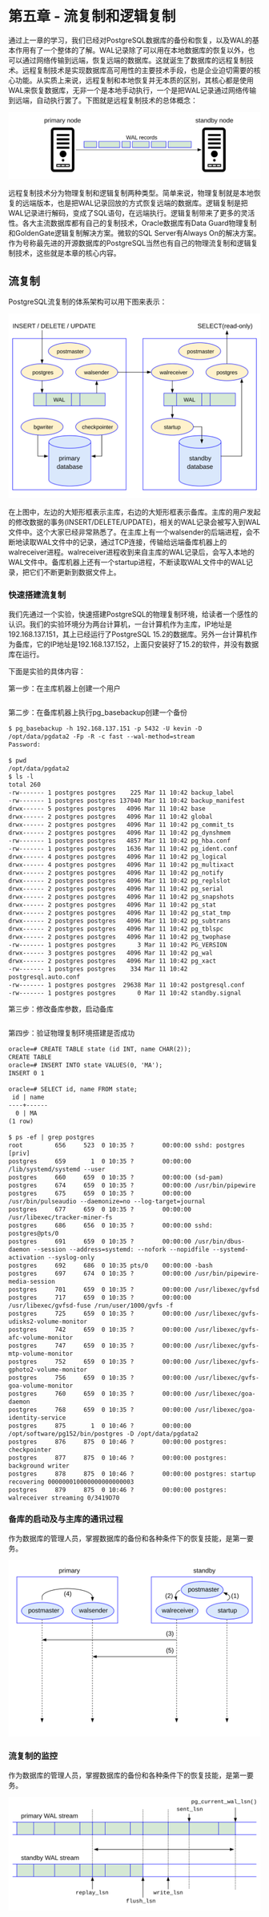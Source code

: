 # 第五章 - 流复制和逻辑复制

通过上一章的学习，我们已经对PostgreSQL数据库的备份和恢复，以及WAL的基本作用有了一个整体的了解。WAL记录除了可以用在本地数据库的恢复以外，也可以通过网络传输到远端，恢复远端的数据库。这就诞生了数据库的远程复制技术。远程复制技术是实现数据库高可用性的主要技术手段，也是企业迫切需要的核心功能。从实质上来说，远程复制和本地恢复并无本质的区别，其核心都是使用WAL来恢复数据库，无非一个是本地手动执行，一个是把WAL记录通过网络传输到远端，自动执行罢了。下图就是远程复制技术的总体概念：

![](d0053.svg)

远程复制技术分为物理复制和逻辑复制两种类型。简单来说，物理复制就是本地恢复的远端版本，也是把WAL记录回放的方式恢复远端的数据库。逻辑复制是把WAL记录进行解码，变成了SQL语句，在远端执行。逻辑复制带来了更多的灵活性。各大主流数据库都有自己的复制技术，Oracle数据库有Data Guard物理复制和GoldenGate逻辑复制解决方案。微软的SQL Server有Always On的解决方案。作为号称最先进的开源数据库的PostgreSQL当然也有自己的物理流复制和逻辑复制技术，这些就是本章的核心内容。

## 流复制

PostgreSQL流复制的体系架构可以用下图来表示：

![](d0052.svg)

在上图中，左边的大矩形框表示主库，右边的大矩形框表示备库。主库的用户发起的修改数据的事务(INSERT/DELETE/UPDATE)，相关的WAL记录会被写入到WAL文件中。这个大家已经非常熟悉了。在主库上有一个walsender的后端进程，会不断地读取WAL文件中的记录，通过TCP连接，传输给远端备库机器上的walreceiver进程。walreceiver进程收到来自主库的WAL记录后，会写入本地的WAL文件中。备库机器上还有一个startup进程，不断读取WAL文件中的WAL记录，把它们不断更新到数据文件上。


### 快速搭建流复制

我们先通过一个实验，快速搭建PostgreSQL的物理复制环境，给读者一个感性的认识。我们的实验环境分为两台计算机，一台计算机作为主库，IP地址是192.168.137.151，其上已经运行了PostgreSQL 15.2的数据库。另外一台计算机作为备库，它的IP地址是192.168.137.152，上面只安装好了15.2的软件，并没有数据库在运行。


下面是实验的具体内容：

第一步：在主库机器上创建一个用户
```
```

第二步：在备库机器上执行pg_basebackup创建一个备份
```
$ pg_basebackup -h 192.168.137.151 -p 5432 -U kevin -D /opt/data/pgdata2 -Fp -R -c fast --wal-method=stream
Password:

$ pwd
/opt/data/pgdata2
$ ls -l
total 260
-rw------- 1 postgres postgres    225 Mar 11 10:42 backup_label
-rw------- 1 postgres postgres 137040 Mar 11 10:42 backup_manifest
drwx------ 5 postgres postgres   4096 Mar 11 10:42 base
drwx------ 2 postgres postgres   4096 Mar 11 10:42 global
drwx------ 2 postgres postgres   4096 Mar 11 10:42 pg_commit_ts
drwx------ 2 postgres postgres   4096 Mar 11 10:42 pg_dynshmem
-rw------- 1 postgres postgres   4857 Mar 11 10:42 pg_hba.conf
-rw------- 1 postgres postgres   1636 Mar 11 10:42 pg_ident.conf
drwx------ 4 postgres postgres   4096 Mar 11 10:42 pg_logical
drwx------ 4 postgres postgres   4096 Mar 11 10:42 pg_multixact
drwx------ 2 postgres postgres   4096 Mar 11 10:42 pg_notify
drwx------ 2 postgres postgres   4096 Mar 11 10:42 pg_replslot
drwx------ 2 postgres postgres   4096 Mar 11 10:42 pg_serial
drwx------ 2 postgres postgres   4096 Mar 11 10:42 pg_snapshots
drwx------ 2 postgres postgres   4096 Mar 11 10:42 pg_stat
drwx------ 2 postgres postgres   4096 Mar 11 10:42 pg_stat_tmp
drwx------ 2 postgres postgres   4096 Mar 11 10:42 pg_subtrans
drwx------ 2 postgres postgres   4096 Mar 11 10:42 pg_tblspc
drwx------ 2 postgres postgres   4096 Mar 11 10:42 pg_twophase
-rw------- 1 postgres postgres      3 Mar 11 10:42 PG_VERSION
drwx------ 3 postgres postgres   4096 Mar 11 10:42 pg_wal
drwx------ 2 postgres postgres   4096 Mar 11 10:42 pg_xact
-rw------- 1 postgres postgres    334 Mar 11 10:42 postgresql.auto.conf
-rw------- 1 postgres postgres  29638 Mar 11 10:42 postgresql.conf
-rw------- 1 postgres postgres      0 Mar 11 10:42 standby.signal

```

第三步：修改备库参数，启动备库
```
```

第四步：验证物理复制环境搭建是否成功
```
oracle=# CREATE TABLE state (id INT, name CHAR(2));
CREATE TABLE
oracle=# INSERT INTO state VALUES(0, 'MA');
INSERT 0 1

oracle=# SELECT id, name FROM state;
 id | name
----+------
  0 | MA
(1 row)

$ ps -ef | grep postgres
root         656     523  0 10:35 ?        00:00:00 sshd: postgres [priv]
postgres     659       1  0 10:35 ?        00:00:00 /lib/systemd/systemd --user
postgres     660     659  0 10:35 ?        00:00:00 (sd-pam)
postgres     674     659  0 10:35 ?        00:00:00 /usr/bin/pipewire
postgres     675     659  0 10:35 ?        00:00:00 /usr/bin/pulseaudio --daemonize=no --log-target=journal
postgres     677     659  0 10:35 ?        00:00:00 /usr/libexec/tracker-miner-fs
postgres     686     656  0 10:35 ?        00:00:00 sshd: postgres@pts/0
postgres     691     659  0 10:35 ?        00:00:00 /usr/bin/dbus-daemon --session --address=systemd: --nofork --nopidfile --systemd-activation --syslog-only
postgres     692     686  0 10:35 pts/0    00:00:00 -bash
postgres     697     674  0 10:35 ?        00:00:00 /usr/bin/pipewire-media-session
postgres     701     659  0 10:35 ?        00:00:00 /usr/libexec/gvfsd
postgres     717     659  0 10:35 ?        00:00:00 /usr/libexec/gvfsd-fuse /run/user/1000/gvfs -f
postgres     725     659  0 10:35 ?        00:00:00 /usr/libexec/gvfs-udisks2-volume-monitor
postgres     742     659  0 10:35 ?        00:00:00 /usr/libexec/gvfs-afc-volume-monitor
postgres     747     659  0 10:35 ?        00:00:00 /usr/libexec/gvfs-mtp-volume-monitor
postgres     752     659  0 10:35 ?        00:00:00 /usr/libexec/gvfs-gphoto2-volume-monitor
postgres     756     659  0 10:35 ?        00:00:00 /usr/libexec/gvfs-goa-volume-monitor
postgres     760     659  0 10:35 ?        00:00:00 /usr/libexec/goa-daemon
postgres     768     659  0 10:35 ?        00:00:00 /usr/libexec/goa-identity-service
postgres     875       1  0 10:46 ?        00:00:00 /opt/software/pg152/bin/postgres -D /opt/data/pgdata2
postgres     876     875  0 10:46 ?        00:00:00 postgres: checkpointer
postgres     877     875  0 10:46 ?        00:00:00 postgres: background writer
postgres     878     875  0 10:46 ?        00:00:00 postgres: startup recovering 000000010000000000000003
postgres     879     875  0 10:46 ?        00:00:00 postgres: walreceiver streaming 0/3419D70

```

### 备库的启动及与主库的通讯过程


作为数据库的管理人员，掌握数据库的备份和各种条件下的恢复技能，是第一要务。

![](d0049.svg)


### 流复制的监控

作为数据库的管理人员，掌握数据库的备份和各种条件下的恢复技能，是第一要务。

![](d0051.svg)


